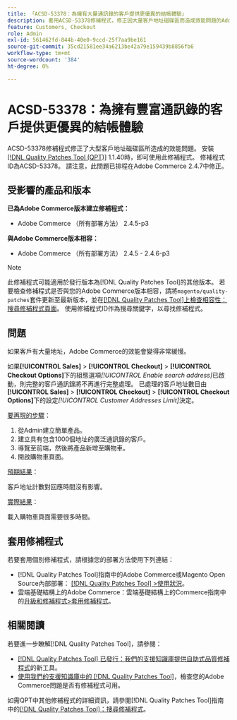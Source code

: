 ```yaml
---
title: 「ACSD-53378：為擁有大量通訊錄的客戶提供更優異的結帳體驗」
description: 套用ACSD-53378修補程式，修正因大量客戶地址磁碟區而造成效能問題的Adobe Commerce問題。
feature: Customers, Checkout
role: Admin
exl-id: 561462fd-844b-40e0-9ccd-25f7aa9be161
source-git-commit: 35cd21581ee34a6213be42a79e159439b8856fb6
workflow-type: tm+mt
source-wordcount: '384'
ht-degree: 0%

---
```


# ACSD-53378：為擁有豐富通訊錄的客戶提供更優異的結帳體驗

ACSD-53378修補程式修正了大型客戶地址磁碟區所造成的效能問題。 安裝[[!DNL Quality Patches Tool (QPT)]](/help/announcements/adobe-commerce-announcements/magento-quality-patches-released-new-tool-to-self-serve-quality-patches.md) 1.1.40時，即可使用此修補程式。 修補程式ID為ACSD-53378。 請注意，此問題已排程在Adobe Commerce 2.4.7中修正。

## 受影響的產品和版本

**已為Adobe Commerce版本建立修補程式：**

* Adobe Commerce （所有部署方法） 2.4.5-p3

**與Adobe Commerce版本相容：**

* Adobe Commerce （所有部署方法） 2.4.5 - 2.4.6-p3

>[!NOTE]
>
>此修補程式可能適用於發行版本為[!DNL Quality Patches Tool]的其他版本。 若要檢查修補程式是否與您的Adobe Commerce版本相容，請將`magento/quality-patches`套件更新至最新版本，並在[[!DNL Quality Patches Tool]上檢查相容性：搜尋修補程式頁面](https://experienceleague.adobe.com/tools/commerce-quality-patches/index.html?lang=zh-Hant)。 使用修補程式ID作為搜尋關鍵字，以尋找修補程式。

## 問題

如果客戶有大量地址，Adobe Commerce的效能會變得非常緩慢。

如果&#x200B;**[!UICONTROL Sales]** > **[!UICONTROL Checkout]** > **[!UICONTROL Checkout Options]**&#x200B;下的組態選項&#x200B;*[!UICONTROL Enable search address]*&#x200B;已啟動，則完整的客戶通訊錄將不再進行完整處理。 已處理的客戶地址數目由&#x200B;**[!UICONTROL Sales]** > **[!UICONTROL Checkout]** > **[!UICONTROL Checkout Options]**&#x200B;下的設定&#x200B;*[!UICONTROL Customer Addresses Limit]*&#x200B;決定。

<u>要再現的步驟</u>：

1. 從Admin建立簡單產品。
1. 建立具有包含1000個地址的廣泛通訊錄的客戶。
1. 導覽至前端，然後將產品新增至購物車。
1. 開啟購物車頁面。

<u>預期結果</u>：

客戶地址計數對回應時間沒有影響。

<u>實際結果</u>：

載入購物車頁面需要很多時間。

## 套用修補程式

若要套用個別修補程式，請根據您的部署方法使用下列連結：

* [!DNL Quality Patches Tool]指南中的Adobe Commerce或Magento Open Source內部部署： [[!DNL Quality Patches Tool] >使用狀況](https://experienceleague.adobe.com/docs/commerce-operations/tools/quality-patches-tool/usage.html?lang=zh-Hant)。
* 雲端基礎結構上的Adobe Commerce：雲端基礎結構上的Commerce指南中的[升級和修補程式>套用修補程式](https://experienceleague.adobe.com/docs/commerce-cloud-service/user-guide/develop/upgrade/apply-patches.html?lang=zh-Hant)。

## 相關閱讀

若要進一步瞭解[!DNL Quality Patches Tool]，請參閱：

* [[!DNL Quality Patches Tool] 已發行：我們的支援知識庫提供自助式品質修補程式](/help/announcements/adobe-commerce-announcements/magento-quality-patches-released-new-tool-to-self-serve-quality-patches.md)的新工具。
* [使用我們的支援知識庫中的 [!DNL Quality Patches Tool]](/help/support-tools/patches-available-in-qpt-tool/check-patch-for-magento-issue-with-magento-quality-patches.md)，檢查您的Adobe Commerce問題是否有修補程式可用。

如需QPT中其他修補程式的詳細資訊，請參閱[!DNL Quality Patches Tool]指南中的[[!DNL Quality Patches Tool]：搜尋修補程式](https://experienceleague.adobe.com/tools/commerce-quality-patches/index.html?lang=zh-Hant)。
